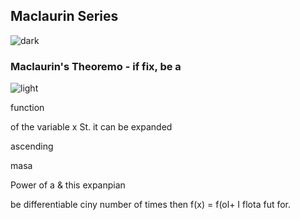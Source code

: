 ## Maclaurin Series 
![dark](https://user-images.githubusercontent.com/12748752/132402918-976c6cc7-cc94-4267-9513-b3937504eb63.png)

### Maclaurin's Theoremo - if fix, be a
![light](https://user-images.githubusercontent.com/12748752/132402912-1a2a215e-de2f-4536-b28e-e75197136af9.png)

function

of the variable x St. it can be expanded

ascending

masa

Power of a & this expanpian

be differentiable ciny number of times then f(x) = f(ol+ I flota fut for.
